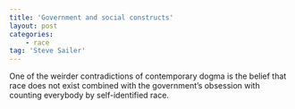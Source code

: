 ```yaml
---
title: 'Government and social constructs'
layout: post
categories:
    - race
tag: 'Steve Sailer'
---
```


One of the weirder contradictions of contemporary dogma is the belief that race does not exist combined with the government’s obsession with counting everybody by self-identified race.